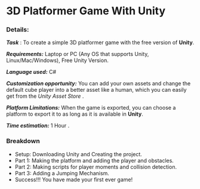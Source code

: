 # 3D Platformer Game With Unity

### Details:
**_Task_** : To create a simple 3D platformer game with the free version of **Unity**.

**_Requirements:_** Laptop or PC (Any OS that supports Unity, Linux/Mac/Windows), Free Unity Version.

**_Language used:_** C#

**_Customization opportunity:_** You can add your own assets and change the default cube player into a better asset like a human, which you can easily get from the *Unity Asset Store* .

**_Platform Limitations:_** When the game is exported, you can choose a platform to export it to as long as it is available in **Unity**.

**_Time estimation:_** 1 Hour .

### Breakdown
- Setup: Downloading Unity and Creating the project.
- Part 1: Making the platform and adding the player and obstacles.
- Part 2: Making scripts for player moments and collision detection.
- Part 3: Adding a Jumping Mechanism.
- Success!!! You have made your first ever game!
